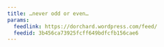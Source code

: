 ```yaml
---
title: …never odd or even…
params:
  feedlink: https://dorchard.wordpress.com/feed/
  feedid: 3b456ca73925fcff649bdfcfb156cae6
---
```


